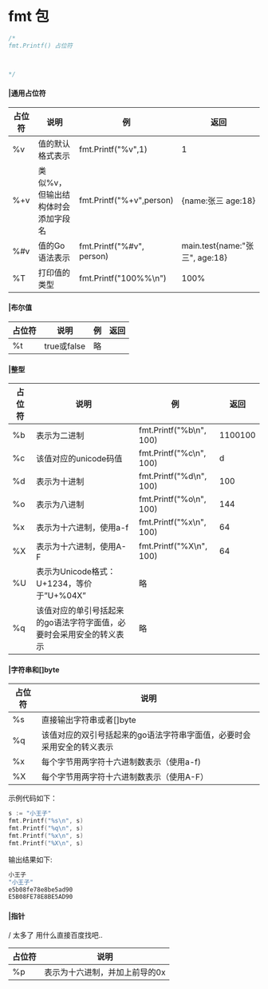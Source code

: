 # fmt 包





```go
/*
fmt.Printf() 占位符



*/
```



#### |通用占位符

| 占位符 | 说明                               | 例                        | 返回                           |
| ------ | ---------------------------------- | ------------------------- | ------------------------------ |
| %v     | 值的默认格式表示                   | fmt.Printf("%v",1)        | 1                              |
| %+v    | 类似%v，但输出结构体时会添加字段名 | fmt.Printf("%+v",person)  | {name:张三 age:18}             |
| %#v    | 值的Go语法表示                     | fmt.Printf("%#v", person) | main.test{name:"张三", age:18} |
| %T     | 打印值的类型                       | fmt.Printf("100%%\n")     | 100%                           |

#### |布尔值

| 占位符 | 说明        | 例   | 返回 |
| ------ | ----------- | ---- | ---- |
| %t     | true或false | 略   |      |

#### |整型

| 占位符 | 说明                                                         | 例                      | 返回    |
| ------ | ------------------------------------------------------------ | ----------------------- | ------- |
| %b     | 表示为二进制                                                 | fmt.Printf("%b\n", 100) | 1100100 |
| %c     | 该值对应的unicode码值                                        | fmt.Printf("%c\n", 100) | d       |
| %d     | 表示为十进制                                                 | fmt.Printf("%d\n", 100) | 100     |
| %o     | 表示为八进制                                                 | fmt.Printf("%o\n", 100) | 144     |
| %x     | 表示为十六进制，使用a-f                                      | fmt.Printf("%x\n", 100) | 64      |
| %X     | 表示为十六进制，使用A-F                                      | fmt.Printf("%X\n", 100) | 64      |
| %U     | 表示为Unicode格式：U+1234，等价于”U+%04X”                    | 略                      |         |
| %q     | 该值对应的单引号括起来的go语法字符字面值，必要时会采用安全的转义表示 | 略                      |         |

#### |字符串和[]byte

| 占位符 | 说明                                                         |
| ------ | ------------------------------------------------------------ |
| %s     | 直接输出字符串或者[]byte                                     |
| %q     | 该值对应的双引号括起来的go语法字符串字面值，必要时会采用安全的转义表示 |
| %x     | 每个字节用两字符十六进制数表示（使用a-f)                     |
| %X     | 每个字节用两字符十六进制数表示（使用A-F）                    |

示例代码如下：

```go
s := "小王子"
fmt.Printf("%s\n", s)
fmt.Printf("%q\n", s)
fmt.Printf("%x\n", s)
fmt.Printf("%X\n", s)
```

输出结果如下:

```go
小王子
"小王子"
e5b08fe78e8be5ad90
E5B08FE78E8BE5AD90
```

#### |指针

/ 太多了 用什么直接百度找吧..

| 占位符 | 说明                           |
| ------ | ------------------------------ |
| %p     | 表示为十六进制，并加上前导的0x |



















